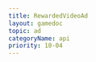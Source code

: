```yaml
---
title: RewardedVideoAd
layout: gamedoc
topic: ad
categoryName: api
priority: 10-04
---
```



<!-- md game/api/adApi/_rewardedVideoAd/show.md -->
<!-- md game/api/adApi/_rewardedVideoAd/load.md -->
<!-- md game/api/adApi/_rewardedVideoAd/onLoad.md -->
<!-- md game/api/adApi/_rewardedVideoAd/offLoad.md -->
<!-- md game/api/adApi/_rewardedVideoAd/onError.md -->
<!-- md game/api/adApi/_rewardedVideoAd/offError.md -->
<!-- md game/api/adApi/_rewardedVideoAd/onClose.md -->
<!-- md game/api/adApi/_rewardedVideoAd/offClose.md -->

